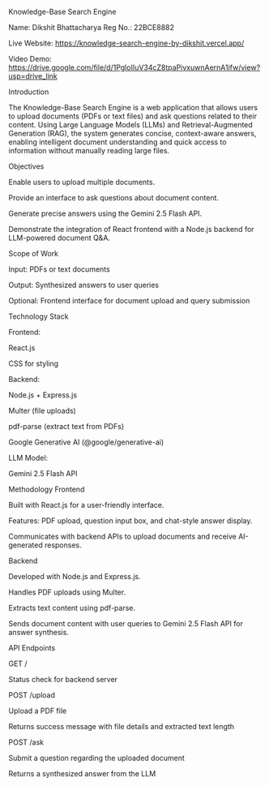 Knowledge-Base Search Engine

Name: Dikshit Bhattacharya
Reg No.: 22BCE8882

Live Website: https://knowledge-search-engine-by-dikshit.vercel.app/

Video Demo: https://drive.google.com/file/d/1PgloIIuV34cZ8tpaPivxuwnAernA1ifw/view?usp=drive_link

Introduction

The Knowledge-Base Search Engine is a web application that allows users to upload documents (PDFs or text files) and ask questions related to their content. Using Large Language Models (LLMs) and Retrieval-Augmented Generation (RAG), the system generates concise, context-aware answers, enabling intelligent document understanding and quick access to information without manually reading large files.

Objectives

Enable users to upload multiple documents.

Provide an interface to ask questions about document content.

Generate precise answers using the Gemini 2.5 Flash API.

Demonstrate the integration of React frontend with a Node.js backend for LLM-powered document Q&A.

Scope of Work

Input: PDFs or text documents

Output: Synthesized answers to user queries

Optional: Frontend interface for document upload and query submission

Technology Stack

Frontend:

React.js

CSS for styling

Backend:

Node.js + Express.js

Multer (file uploads)

pdf-parse (extract text from PDFs)

Google Generative AI (@google/generative-ai)

LLM Model:

Gemini 2.5 Flash API

Methodology
Frontend

Built with React.js for a user-friendly interface.

Features: PDF upload, question input box, and chat-style answer display.

Communicates with backend APIs to upload documents and receive AI-generated responses.

Backend

Developed with Node.js and Express.js.

Handles PDF uploads using Multer.

Extracts text content using pdf-parse.

Sends document content with user queries to Gemini 2.5 Flash API for answer synthesis.

API Endpoints

GET /

Status check for backend server

POST /upload

Upload a PDF file

Returns success message with file details and extracted text length

POST /ask

Submit a question regarding the uploaded document

Returns a synthesized answer from the LLM
